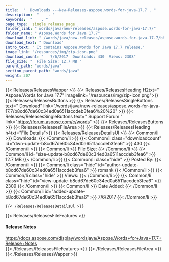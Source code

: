 ```yaml
---
title:  "  Downloads ---New-Releases-aspose.words-for-java-17.7 . " 
description:  "    . " 
keywords:  "    . " 
page_type:  single_release_page
folder_link: " words/java/new-releases/aspose.words-for-java-17.7/"
folder_name: " Aspose.Words for Java 17.7"
download_link: " /words/java/new-releases/aspose.words-for-java-17.7/b8cd67de60c34ed0a6511accdeb3fea6"
download_text: " Download"
Intro_text: " It contains Aspose.Words for Java 17.7 release."
image_link: "/resources/img/zip-icon.png"
download_count: "   7/6/2017  Downloads: 430  Views: 2308"
file_size: "  File Size: 12.7 MB "
parent_path: "words/java"
section_parent_path: "words/java"
weight: 307
---
```


{{< Releases/ReleasesWapper >}}
  {{< Releases/ReleasesHeading H2txt=" Aspose.Words for Java 17.7" imagelink="/resources/img/zip-icon.png">}}
  {{< Releases/ReleasesButtons >}}
    {{< Releases/ReleasesSingleButtons text=" Download" link="/words/java/new-releases/aspose.words-for-java-17.7/b8cd67de60c34ed0a6511accdeb3fea6%20%20" >}}
    {{< Releases/ReleasesSingleButtons text=" Support Forum " link="https://forum.aspose.com/c/words" >}}
  {{< Releases/ReleasesButtons >}}
  {{< Releases/ReleasesFileArea >}}
    {{< Releases/ReleasesHeading h4txt="File Details">}}
    {{< Releases/ReleasesDetailsUl >}}
            {{< Common/li  >}} Downloads: {{< /Common/li >}} 
      {{< Common/li class="downloadcount" id="dwn-update-b8cd67de60c34ed0a6511accdeb3fea6" >}} 430 {{< /Common/li >}} 
      {{< Common/li  >}} File Size: {{< /Common/li >}} 
      {{< Common/li id="size-update-b8cd67de60c34ed0a6511accdeb3fea6" >}} 12.7 MB {{< /Common/li >}} 
      {{< Common/li  class="hide" >}} Posted By: {{< /Common/li >}} 
      {{< Common/li class="hide" id="author-update-b8cd67de60c34ed0a6511accdeb3fea6" >}} romank {{< /Common/li >}} 
      {{< Common/li class="hide"  >}} Views: {{< /Common/li >}} 
      {{< Common/li class="hide" id="view-update-b8cd67de60c34ed0a6511accdeb3fea6" >}} 2309 {{< /Common/li >}} 
      {{< Common/li  >}} Date Added: {{< /Common/li >}} 
      {{< Common/li id="added-update-b8cd67de60c34ed0a6511accdeb3fea6" >}} 7/6/2017 {{< /Common/li >}} 

    {{< /Releases/ReleasesDetailsUl >}}

  {{< Releases/ReleasesFileFeatures >}}
      <h4>Release Notes</h4><div><a href="https://docs.aspose.com/display/wordsjava/Aspose.Words+for+Java+17.7+Release+Notes">https://docs.aspose.com/display/wordsjava/Aspose.Words+for+Java+17.7+Release+Notes</a></div>
  {{< /Releases/ReleasesFileFeatures >}}
 {{< /Releases/ReleasesFileArea >}}
{{< /Releases/ReleasesWapper >}}


